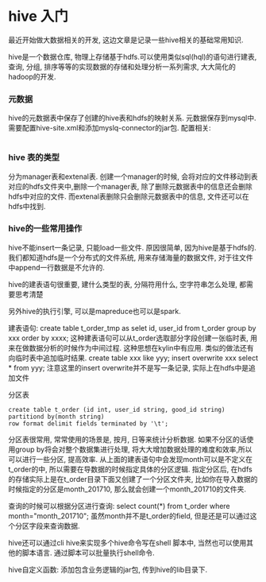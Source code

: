 # hive 入门
最近开始做大数据相关的开发, 这边文章是记录一些hive相关的基础常用知识.

hive是一个数据仓库, 物理上存储基于hdfs.可以使用类似sql(hql)的语句进行建表, 查询, 分组, 排序等等的实现数据的存储和处理分析一系列需求, 大大简化的hadoop的开发.

### 元数据
hive的元数据表中保存了创建的hive表和hdfs的映射关系. 元数据保存到mysql中.需要配置hive-site.xml和添加myslq-connector的jar包.
配置相关:
```
```



### hive 表的类型
分为manager表和extenal表.
创建一个manager的时候, 会将对应的文件移动到表对应的hdfs文件夹中,删除一个manager表, 除了删除元数据表中的信息还会删除hdfs中对应的文件. 而extenal表删除只会删除元数据表中的信息, 文件还可以在hdfs中找到.

### hive的一些常用操作
hive不能insert一条记录, 只能load一些文件. 原因很简单, 因为hive是基于hdfs的. 我们都知道hdfs是一个分布式的文件系统, 用来存储海量的数据文件, 对于往文件中append一行数据是不允许的.

hive的建表语句很重要, 建什么类型的表, 分隔符用什么, 空字符串怎么处理, 都需要思考清楚

另外hive的执行引擎, 可以是mapreduce也可以是spark.

建表语句:
create table t_order_tmp as selet id, user_id from t_order group by xxx order by xxxx; 这种建表语句可以从t_order选取部分字段创建一张临时表, 用来在做数据分析的时候作为中间过程. 这种思想在kylin中有应用.
类似的做法还有向临时表中追加临时结果.
create table xxx like yyy;
insert overwrite xxx select * from yyy;
注意这里的insert overwrite并不是写一条记录, 实际上在hdfs中是追加文件

分区表
```
create table t_order (id int, user_id string, good_id string)
partitiond by(month string)
row format delimit fields terminated by '\t';
```

分区表很常用, 常常使用的场景是, 按月, 日等来统计分析数据. 如果不分区的话使用group by将会对整个数据集进行处理, 将大大增加数据处理的难度和效率,所以可以进行一些分区, 提高效率. 
从上面的建表语句中会发现month可以是不定义在t_order的中, 所以需要在导数据的时候指定具体的分区逻辑.
指定分区后, 在hdfs的存储实际上是在t_order目录下面又创建了一个分区文件夹, 比如你在导入数据的时候指定的分区是month_201710, 那么就会创建一个month_201710的文件夹.

查询的时候可以根据分区进行查询:
select count(*) from t_order where month="month_201710";
虽然month并不是t_order的field, 但是还是可以通过这个分区字段来查询数据.


hive还可以通过cli hive来实现多个hive命令写在shell 脚本中, 当然也可以使用其他的脚本语言. 通过脚本可以批量执行shell命令.


hive自定义函数: 添加包含业务逻辑的jar包, 传到hive的lib目录下.
